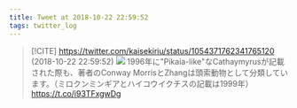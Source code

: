 ```yaml
---
title: Tweet at 2018-10-22 22:59:52
tags: twitter_log
---
```


> [!CITE] https://twitter.com/kaisekiriu/status/1054371762341765120 (2018-10-22 22:59:52)
> ![](https://twitter.com/kaisekiriu/status/1054371762341765120)
> 1996年に"Pikaia-like"なCathaymyrusが記載された際も、著者のConway MorrisとZhangは頭索動物として分類しています。（ミロクンミンギアとハイコウイクチスの記載は1999年）
> https://t.co/i93TFxgwDg
